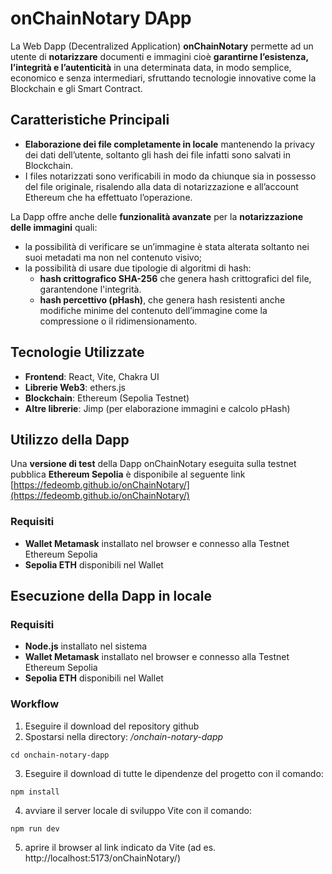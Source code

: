 # onChainNotary DApp

La Web Dapp (Decentralized Application) **onChainNotary** permette ad un utente di **notarizzare** documenti e immagini cioè **garantirne l’esistenza, l’integrità e l’autenticità** in una determinata data, in modo semplice, economico e senza intermediari, sfruttando tecnologie innovative come la Blockchain e gli Smart Contract.

## Caratteristiche Principali
- **Elaborazione dei file completamente in locale** mantenendo la privacy dei dati dell’utente, soltanto gli hash dei file infatti sono salvati in Blockchain. 
- I files notarizzati sono verificabili in modo da chiunque sia in possesso del file originale, risalendo alla data di notarizzazione e all’account Ethereum che ha effettuato l’operazione.

La Dapp offre anche delle **funzionalità avanzate** per la **notarizzazione delle
immagini** quali:
- la possibilità di verificare se un’immagine è stata alterata soltanto
nei suoi metadati ma non nel contenuto visivo;
- la possibilità di usare due tipologie di algoritmi di hash: 
    - **hash crittografico SHA-256** che genera hash crittografici del file, garantendone l'integrità.
    - **hash percettivo (pHash)**, che genera hash resistenti anche modifiche minime del contenuto dell’immagine come la compressione o il ridimensionamento.

## Tecnologie Utilizzate

- **Frontend**: React, Vite, Chakra UI
- **Librerie Web3**: ethers.js
- **Blockchain**: Ethereum (Sepolia Testnet)
- **Altre librerie**: Jimp (per elaborazione immagini e calcolo pHash)

## Utilizzo della Dapp
Una **versione di test** della Dapp onChainNotary eseguita sulla testnet pubblica **Ethereum Sepolia** è disponibile al seguente link [https://fedeomb.github.io/onChainNotary/](https://fedeomb.github.io/onChainNotary/)

### Requisiti
- **Wallet Metamask** installato nel browser e connesso alla Testnet Ethereum Sepolia
- **Sepolia ETH** disponibili nel Wallet

## Esecuzione della Dapp in locale
### Requisiti
- **Node.js** installato nel sistema
- **Wallet Metamask** installato nel browser e connesso alla Testnet Ethereum Sepolia
- **Sepolia ETH** disponibili nel Wallet

### Workflow
1. Eseguire il download del repository github
2. Spostarsi nella directory: _/onchain-notary-dapp_
```
cd onchain-notary-dapp
```
3. Eseguire il download di tutte le dipendenze del progetto con il comando:
```
npm install
```
4. avviare il server locale di sviluppo Vite con il comando:
```
npm run dev
```
5. aprire il browser al link indicato da Vite (ad es. http://localhost:5173/onChainNotary/)